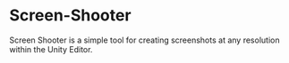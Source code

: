 # Screen-Shooter
Screen Shooter is a simple tool for creating screenshots at any resolution within the Unity Editor.
